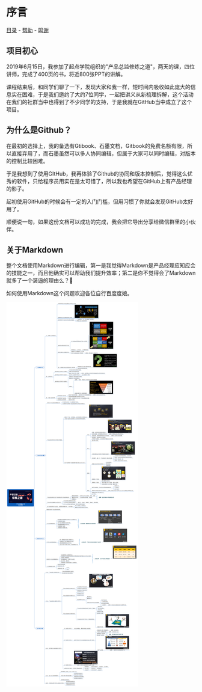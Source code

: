 # 序言

[目录](/SUMMARY.md) - [帮助](/help.md) - [鸣谢](/hou-ji/thanks.md)

## 项目初心

2019年6月15日，我参加了起点学院组织的"产品总监修炼之道"，两天的课，四位讲师，完成了400页的书，将近800张PPT的讲解。

课程结束后，和同学们聊了一下，发现大家和我一样，短时间内吸收如此庞大的信息实在困难，于是我们邀约了大约7位同学，一起把讲义从新梳理拆解，这个活动在我们的社群当中也得到了不少同学的支持，于是我就在GitHub当中成立了这个项目。

## 为什么是Github？

在最初的选择上，我的备选有Gtibook、石墨文档，Gitbook的免费名额有限，所以直接弃用了，而石墨虽然可以多人协同编辑，但属于大家可以同时编辑，对版本的控制比较困难。

于是我想到了使用GItHub，我再体验了Github的协同和版本控制后，觉得这么优秀的软件，只给程序员用实在是太可惜了，所以我也希望在GitHub上有产品经理的影子。

起初使用GitHub的时候会有一定的入门门槛，但用习惯了你就会发现GitHub太好用了。

顺便说一句，如果这份文档可以成功的完成，我会把它导出分享给微信群里的小伙伴。

## 关于Markdown

整个文档使用Markdown进行编辑，第一是我觉得Markdown是产品经理应知应会的技能之一，而且他确实可以帮助我们提升效率；第二是你不觉得会了Markdown就多了一个装逼的理由么？😬

如何使用Markdown这个问题欢迎各位自行百度度娘。

![IMG_5415](IMG_5415.PNG)